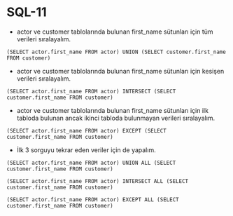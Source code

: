 # SQL-11


- actor ve customer tablolarında bulunan first_name sütunları için tüm verileri sıralayalım.

`
(SELECT actor.first_name FROM actor)
UNION
(SELECT customer.first_name FROM customer)
`

- actor ve customer tablolarında bulunan first_name sütunları için kesişen verileri sıralayalım.

`
(SELECT actor.first_name FROM actor)
INTERSECT
(SELECT customer.first_name FROM customer)
`

- actor ve customer tablolarında bulunan first_name sütunları için ilk tabloda bulunan ancak ikinci tabloda bulunmayan verileri sıralayalım.

`
(SELECT actor.first_name FROM actor)
EXCEPT
(SELECT customer.first_name FROM customer)
`

- İlk 3 sorguyu tekrar eden veriler için de yapalım.

`
(SELECT actor.first_name FROM actor)
UNION ALL
(SELECT customer.first_name FROM customer)
`

`
(SELECT actor.first_name FROM actor)
INTERSECT ALL
(SELECT customer.first_name FROM customer)
`

`
(SELECT actor.first_name FROM actor)
EXCEPT ALL
(SELECT customer.first_name FROM customer)
`
